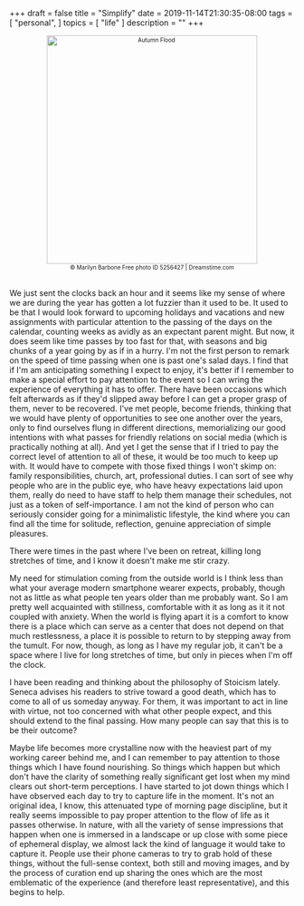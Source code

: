 +++
draft = false
title = "Simplify"
date = 2019-11-14T21:30:35-08:00
tags = [
  "personal",
]
topics = [
  "life"
]
description = ""
+++

<div align="center" style="font-size:x-small"><img src="/abovethefold/dreamstimefree_5256427.jpg" alt="Autumn Flood"
title="Autumn Flood" width="372" height="404" /><br />
© Marilyn Barbone
Free photo  ID 5256427 | Dreamstime.com
</div><br clear="all" />

We just sent the clocks back an hour and it seems like my sense of where we are during the year has gotten a lot fuzzier than it used to be.
It used to be that I would look forward to upcoming holidays and vacations and new assignments with particular attention to the passing of the days on the calendar, counting weeks as avidly as an expectant parent might.
But now, it does seem like time passes by too fast for that, with seasons and big chunks of a year going by as if in a hurry.
I'm not the first person to remark on the speed of time passing when one is past one's salad days.
I find that if I'm am anticipating something I expect to enjoy, it's better if I remember to make a special effort to pay attention to the event so I can wring the experience of everything it has to offer.
There have been occasions which felt afterwards as if they'd  slipped away before I can get a proper grasp of them, never to be recovered.
I've met people, become friends, thinking that we would have plenty of opportunities to see one another over the years, only to find ourselves flung in different directions, memorializing our good intentions with what passes for friendly relations on social media (which is practically nothing at all).
And yet I get the sense that if I tried to pay the correct level of attention to all of these, it would be too much to keep up with.
It would have to compete with those fixed things I won't skimp on: family responsibilities, church, art, professional duties.
I can sort of see why people who are in the public eye, who have heavy expectations laid upon them, really do need to have staff to help them manage their schedules, not just as a token of self-importance.
I am not the kind of person who can seriously consider going for a minimalistic lifestyle, the kind where you can find all the time for solitude, reflection, genuine appreciation of simple pleasures.

There were times in the past where I've been on retreat, killing long stretches of time, and I know it doesn't make me stir crazy.

My need for stimulation coming from the outside world is I think less than what your average modern smartphone wearer expects, probably, though not as little as what people ten years older than me probably want.
So I am pretty well acquainted with stillness, comfortable with it as long as it it not coupled with anxiety.
When the world is flying apart it is a comfort to know there is a place which can serve as a center that does not depend on that much restlessness, a place it is possible to return to by stepping away from the tumult.
For now, though, as long as I have my regular job, it can't be a space where I live for long stretches of time, but only in pieces when I'm off the clock.

I have been reading and thinking about the philosophy of Stoicism lately.
Seneca advises his readers to strive toward a good death, which has to come to all of us someday anyway.
For them, it was important to act in line with virtue, not too concerned with what other people expect, and this should extend to the final passing.
How many people can say that this is to be their outcome?

Maybe life becomes more crystalline now with the heaviest part of my working career behind me, and I can remember to pay attention to those things which I have found nourishing.
So things which happen but which don't have the clarity of something really significant get lost when my mind clears out short-term perceptions.
I have started to jot down things which I have observed each day to try to capture life in the moment.
It's not an original idea, I know, this attenuated type of morning page discipline, but it really seems impossible to pay proper attention to the flow of life as it passes otherwise.
In nature, with all the variety of sense impressions that happen when one is immersed in a landscape or up close with some piece of ephemeral display, we almost lack the kind of language it would take to capture it.
People use their phone cameras to try to grab hold of these things, without the full-sense context, both still and moving images, and by the process of curation end up sharing the ones which are the most emblematic of the experience (and therefore least representative), and this begins to help.
